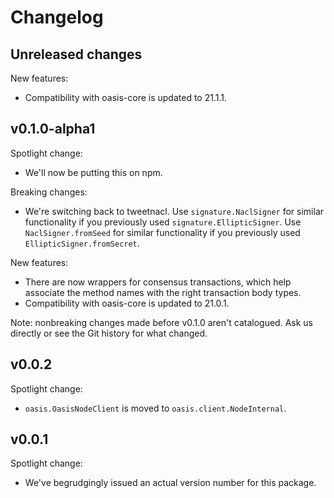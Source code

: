 # Changelog

## Unreleased changes

New features:

- Compatibility with oasis-core is updated to 21.1.1.

## v0.1.0-alpha1

Spotlight change:

- We'll now be putting this on npm.

Breaking changes:

- We're switching back to tweetnacl.
  Use `signature.NaclSigner` for similar functionality if you previously used
  `signature.EllipticSigner`.
  Use `NaclSigner.fromSeed` for similar functionality if you previously used
  `EllipticSigner.fromSecret`.

New features:

- There are now wrappers for consensus transactions, which help associate the
  method names with the right transaction body types.
- Compatibility with oasis-core is updated to 21.0.1.

Note: nonbreaking changes made before v0.1.0 aren't catalogued.
Ask us directly or see the Git history for what changed.

## v0.0.2

Spotlight change:

- `oasis.OasisNodeClient` is moved to `oasis.client.NodeInternal`.

## v0.0.1

Spotlight change:

- We've begrudgingly issued an actual version number for this package.
